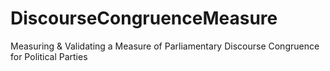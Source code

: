 # DiscourseCongruenceMeasure
Measuring &amp; Validating a Measure of Parliamentary Discourse Congruence for Political Parties

